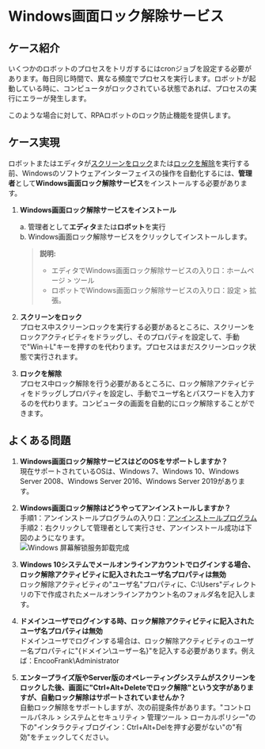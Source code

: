 # Windows画面ロック解除サービス
## ケース紹介
いくつかのロボットのプロセスをトリガするにはcronジョブを設定する必要があります。毎日同じ時間で、異なる頻度でプロセスを実行します。ロボットが起動している時に、コンピュータがロックされている状態であれば、プロセスの実行にエラーが発生します。

このような場合に対して、RPAロボットのロック防止機能を提供します。

## ケース実現
ロボットまたはエディタが[スクリーンをロック](System/Screen/WindowsLockActivity.md)または[ロックを解除](System/Screen/WindowsUnlockActivity.md)を実行する前、Windowsのソフトウェアインターフェイスの操作を自動化するには、**管理者**として**Windows画面ロック解除サービス**をインストールする必要があります。
1. **Windows画面ロック解除サービスをインストール** <br>

   a. 管理者として**エディタ**または**ロボット**を実行<br>
   b. Windows画面ロック解除サービスをクリックしてインストールします。<br>
   >**説明:**
   >- エディタでWindows画面ロック解除サービスの入り口：ホームページ > ツール
   >- ロボットでWindows画面ロック解除サービスの入り口：設定 > 拡張。

2. **スクリーンをロック**<br>
プロセス中スクリーンロックを実行する必要があるところに、スクリーンをロックアクティビティをドラッグし、そのプロパティを設定して、手動で"Win＋L"キーを押すのを代わります。プロセスはまだスクリーンロック状態で実行されます。

3. **ロックを解除**<br>
プロセス中ロック解除を行う必要があるところに、ロック解除アクティビティをドラッグしプロパティを設定し、手動でユーザ名とパスワードを入力するのを代わります。コンピュータの画面を自動的にロック解除することができます。




## よくある問題
1. **Windows画面ロック解除サービスはどのOSをサポートしますか？**<br>
   現在サポートされているOSは、Windows 7、Windows 10、Windows Server 2008、Windows Server 2016、Windows Server 2019があります。
2. **Windows画面ロック解除はどうやってアンインストールしますか？**<br>
    手順1：アンインストールプログラムの入り口：[アンインストールプログラム](https://docimages.blob.core.chinacloudapi.cn/images/Studio/Extensions/EncooCredentialProviderUnInstall.bat)<br>
    手順2：右クリックして管理者として実行させ、アンインストール成功は下図のようになります。<br>
    ![Windows 屏幕解锁服务卸载完成](https://docimages.blob.core.chinacloudapi.cn/images/Studio/Extensions/uninstall20201202.png)<br>


3. **Windows 10システムでメールオンラインアカウントでログインする場合、ロック解除アクティビティに記入されたユーザ名プロパティは無効**<br>
   ロック解除アクティビティの"ユーザ名"プロパティに、C:\Users"ディレクトリの下で作成されたメールオンラインアカウント名のフォルダ名を記入します。

4. **ドメインユーザでログインする時、ロック解除アクティビティに記入されたユーザ名プロパティは無効**<br>
   ドメインユーザでログインする場合は、ロック解除アクティビティのユーザー名プロパティに"{ドメイン\ユーザー名}"を記入する必要があります。例えば：EncooFrank\Administrator

5. **エンタープライズ版やServer版のオペレーティングシステムがスクリーンをロックした後、画面に"Ctrl+Alt+Deleteでロック解除"という文字がありますが、自動ロック解除はサポートされていませんか？**<br>
    自動ロック解除をサポートしますが、次の前提条件があります。"コントロールパネル > システムとセキュリティ > 管理ツール > ローカルポリシー"の下の"インタラクティブログイン：Ctrl+Alt+Delを押す必要がない"の"有効"をチェックしてください。
